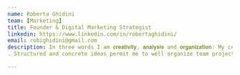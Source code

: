 ```yaml
---
name: Roberta Ghidini
team: [Marketing]
title: Founder & Digital Marketing Strategist
linkedin: https://www.linkedin.com/in/robertaghidini/
email: robighidini@gmail.com
description: In three words I am 𝐜𝐫𝐞𝐚𝐭𝐢𝐯𝐢𝐭𝐲, 𝐚𝐧𝐚𝐥𝐲𝐬𝐢𝐬 and 𝐨𝐫𝐠𝐚𝐧𝐢𝐳𝐚𝐭𝐢𝐨𝐧: My creative side leads me to create exclusive and original contents. My passion for discovering marketing insights leads me to analyse data under different points of view
. Structured and concrete ideas permit me to well organize team projects.

---
```

